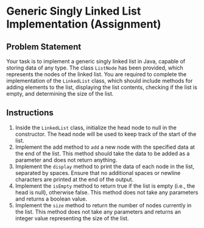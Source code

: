 # Generic Singly Linked List Implementation (Assignment)

## Problem Statement

Your task is to implement a generic singly linked list in Java, capable of storing data of any type. The class
`ListNode` has been provided, which represents the nodes of the linked list. You are required to complete the
implementation of the `LinkedList` class, which should include methods for adding elements to the list, displaying the
list contents, checking if the list is empty, and determining the size of the list.

## Instructions

1. Inside the `LinkedList` class, initialize the head node to null in the constructor. The head node will be used to
   keep track of the start of the list.
2. Implement the add method to `add` a new node with the specified data at the end of the list. This method should take
   the data to be added as a parameter and does not return anything.
3. Implement the `display` method to print the data of each node in the list, separated by spaces. Ensure that no
   additional spaces or newline characters are printed at the end of the output.
4. Implement the `isEmpty` method to return true if the list is empty (i.e., the head is null), otherwise false. This
   method does not take any parameters and returns a boolean value.
5. Implement the `size` method to return the number of nodes currently in the list. This method does not take any
   parameters and returns an integer value representing the size of the list.